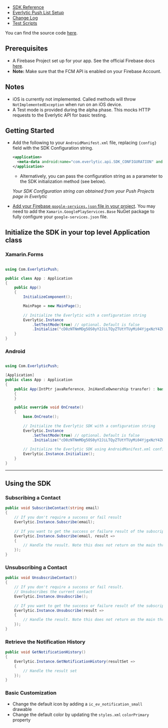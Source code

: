 - [SDK Reference](./quick_reference.html)
- [Everlytic Push List Setup](../list_setup.html)
- [Change Log](https://everlytic.github.io/push-notifications-sdk-xamarin/changelog.html)
- [Test Scripts](./test_script.html)

You can find the source code [here](https://github.com/everlytic/push-notifications-sdk-xamarin).

## Prerequisites
- A Firebase Project set up for your app. See the official Firebase docs [here](https://firebase.google.com/docs).
- **Note:** Make sure that the FCM API is enabled on your Firebase Account.

## Notes

- iOS is currently not implemented. Called methods will throw `NotImplementedException` when run on an iOS device.
- A Test mode is provided during the alpha phase. This mocks HTTP requests to the Everlytic API for basic testing.

## Getting Started

- Add the following to your `AndroidManifest.xml` file, replacing `{config}` field with the SDK Configuration string.
    ```xml
    <application>
      <meta-data android:name="com.everlytic.api.SDK_CONFIGURATION" android:value="{config}"></meta-data>
    </application>
    ```

    - Alternatively, you can pass the configuration string as a parameter to the SDK initialization method (see below).

    _Your SDK Configuration string can obtained from your Push Projects page in Everlytic_
- [Add your Firebase `google-services.json` file in your project](https://firebase.google.com/docs/android/setup?authuser=0#add-config-file). You may need to add the `Xamarin.GooglePlayServices.Base` NuGet package to fully configure your `google-services.json` file.

## Initialize the SDK in your top level Application class

### Xamarin.Forms

```c#

using Com.EverlyticPush;

public class App : Application
{
    public App()
    {
        InitializeComponent();

        MainPage = new MainPage();
        
        // Initialize the Everlytic with a configuration string
        Everlytic.Instance
            .SetTestMode(true) // optional. Default is false
            .Initialize("cD0zNTNmMDg5OS0yY2JiLTQyZTUtYTUyMi04YjgxNzY4ZGQ4NGE7aT1odHRwOi8vbXkudXJsLmNvbQ==");
    }
}

```

### Android

```c#

using Com.EverlyticPush;

[Application]
public class App : Application
{
    public App(IntPtr javaReference, JniHandleOwnership transfer) : base(javaReference, transfer)
    {
    }

    public override void OnCreate()
    {
        base.OnCreate();
            
        // Initialize the Everlytic SDK with a configuration string
        Everlytic.Instance
            .SetTestMode(true) // optional. Default is false
            .Initialize("cD0zNTNmMDg5OS0yY2JiLTQyZTUtYTUyMi04YjgxNzY4ZGQ4NGE7aT1odHRwOi8vbXkudXJsLmNvbQ==");
            
        // Initialize the Everlytic SDK using AndroidManifest.xml configuration string
        Everlytic.Instance.Initialize();
    }
}
```
***
## Using the SDK
### Subscribing a Contact

```c#
public void SubscribeContact(string email) 
{
    // If you don't require a success or fail result
    Everlytic.Instance.Subscribe(email);
    
    // If you want to get the success or failure result of the subscription call
    Everlytic.Instance.Subscribe(email, result => 
    {
        // Handle the result. Note this does not return on the main thread
    });
}
```

### Unsubscribing a Contact

```c#
public void UnsubscribeContact() 
{
    // If you don't require a success or fail result. 
    // Unsubscribes the current contact
    Everlytic.Instance.Unsubscribe();
    
    // If you want to get the success or failure result of the subscription call
    Everlytic.Instance.Unsubscribe(result => 
    {
        // Handle the result. Note this does not return on the main thread
    });
}
```

### Retrieve the Notification History

```c#
public void GetNotificationHistory() 
{   
    Everlytic.Instance.GetNotificationHistory(resultSet => 
    {
        // Handle the result set
    });
}
```

### Basic Customization

- Change the default icon by adding a `ic_ev_notification_small` drawable
- Change the default color by updating the `styles.xml` `colorPrimary` property  